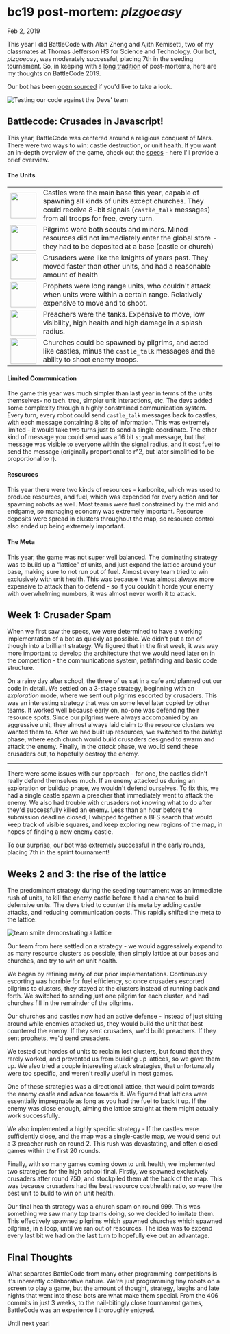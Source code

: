 # bc19 post-mortem: _plzgoeasy_
<time>Feb 2, 2019</time>

This year I did BattleCode with Alan Zheng and Ajith Kemisetti, two of my classmates at Thomas Jefferson HS for Science and Technology. Our bot, _plzgoeasy_, was moderately successful, placing 7th in the seeding tournament. So, in keeping with a [long tradition](http://www.anatid.net/2014/12/battlecode-links.html) of post-mortems, here are my thoughts on BattleCode 2019.

Our bot has been [open sourced](https://github.com/arya-k/bc19) if you'd like to take a look.

![Testing our code against the Devs' team](https://i.imgur.com/fqdGG0r.png)

## Battlecode: Crusades in Javascript!

This year, BattleCode was centered around a religious conquest of Mars. There were two ways to win: castle destruction, or unit health. If you want an in-depth overview of the game, check out the [specs](https://battlecode.org/dash/docs) - here I'll provide a brief overview.

#### The Units
<table>
  <tr>
    <td width="10%" align="center"><img src="https://i.imgur.com/inmT3Lc.png" width="60px"/></td>
    <td>Castles were the main base this year, capable of spawning all kinds of units except churches. They could receive 8-bit signals (<code>castle_talk</code> messages) from all troops for free, every turn.</td>
  </tr>
  <tr>
    <td align="center"><img src="https://i.imgur.com/AkKJ2jX.png" width="60px"/></td>
    <td>Pilgrims were both scouts and miners. Mined resources did not immediately enter the global store - they had to be deposited at a base (castle or church)</td>
  </tr>
  <tr>
    <td align="center"><img src="https://i.imgur.com/0JIExIO.png" width="60px"/></td>
    <td>Crusaders were like the knights of years past. They moved faster than other units, and had a reasonable amount of health</td>
  </tr>
  <tr>
    <td align="center"><img src="https://i.imgur.com/CwTf5V1.png" width="60px"/></td>
    <td>Prophets were long range units, who couldn&#39;t attack when units were within a certain range. Relatively expensive to move and to shoot.</td>
  </tr>
  <tr>
    <td align="center"><img src="https://i.imgur.com/lt1Q3uQ.png" width="60px"/></td>
    <td>Preachers were the tanks. Expensive to move, low visibility, high health and high damage in a splash radius.</td>
  </tr>
  <tr>
    <td align="center"><img src="https://i.imgur.com/ZdVtLAq.png" width="60px"/></td>
    <td>Churches could be spawned by pilgrims, and acted like castles, minus the <code>castle_talk</code> messages and the ability to shoot enemy troops.</td>
  </tr>
</table>

#### Limited Communication

The game this year was much simpler than last year in terms of the units themselves- no tech. tree, simpler unit interactions, etc. The devs added some complexity through a highly constrained communication system. Every turn, every robot could send `castle_talk` messages back to castles, with each message containing 8 bits of information. This was extremely limited - it would take two turns just to send a single coordinate. The other kind of message you could send was a 16 bit `signal` message, but that message was visible to everyone within the signal radius, and it cost fuel to send the message (originally proportional to r^2, but later simplified to be proportional to r).

#### Resources

This year there were two kinds of resources - karbonite, which was used to produce resources, and fuel, which was expended for every action and for spawning robots as well. Most teams were fuel constrained by the mid and endgame, so managing economy was extremely important. Resource deposits were spread in clusters throughout the map, so resource control also ended up being extremely important.

#### The Meta

This year, the game was not super well balanced. The dominating strategy was to build up a “lattice” of units, and just expand the lattice around your base, making sure to not run out of fuel. Almost every team tried to win exclusively with unit health. This was because it was almost always more expensive to attack than to defend - so if you couldn't horde your enemy with overwhelming numbers, it was almost never worth it to attack.

## Week 1: Crusader Spam

When we first saw the specs, we were determined to have a working implementation of a bot as quickly as possible. We didn't put a ton of though into a brilliant strategy. We figured that in the first week, it was way more important to develop the architecture that we would need later on in the competition - the communications system, pathfinding and basic code structure.

On a rainy day after school, the three of us sat in a cafe and planned out our code in detail. We settled on a 3-stage strategy, beginning with an _exploration_ mode, where we sent out pilgrims escorted by crusaders. This was an interesting strategy that was on some level later copied by other teams. It worked well because early on, no-one was defending their resource spots. Since our pilgrims were always accompanied by an aggressive unit, they almost always laid claim to the resource clusters we wanted them to. After we had built up resources, we switched to the _buildup_ phase, where each church would build crusaders designed to swarm and attack the enemy. Finally, in the _attack_ phase, we would send these crusaders out, to hopefully destroy the enemy.

* * *

There were some issues with our approach - for one, the castles didn't really defend themselves much. If an enemy attacked us during an exploration or buildup phase, we wouldn't defend ourselves. To fix this, we had a single castle spawn a preacher that immediately went to attack the enemy. We also had trouble with crusaders not knowing what to do after they'd successfully killed an enemy. Less than an hour before the submission deadline closed, I whipped together a BFS search that would keep track of visible squares, and keep exploring new regions of the map, in hopes of finding a new enemy castle.

To our surprise, our bot was extremely successful in the early rounds, placing 7th in the sprint tournament!

## Weeks 2 and 3: the rise of the lattice

The predominant strategy during the seeding tournament was an immediate rush of units, to kill the enemy castle before it had a chance to build defensive units. The devs tried to counter this meta by adding castle attacks, and reducing communication costs. This rapidly shifted the meta to the lattice:

![team smite demonstrating a lattice](https://i.imgur.com/zE9ZCkc.png)

Our team from here settled on a strategy - we would aggressively expand to as many resource clusters as possible, then simply lattice at our bases and churches, and try to win on unit health.

We began by refining many of our prior implementations. Continuously escorting was horrible for fuel efficiency, so once crusaders escorted pilgrims to clusters, they stayed at the clusters instead of running back and forth. We switched to sending just one pilgrim for each cluster, and had churches fill in the remainder of the pilgrims.

Our churches and castles now had an active defense - instead of just sitting around while enemies attacked us, they would build the unit that best countered the enemy. If they sent crusaders, we'd build preachers. If they sent prophets, we'd send crusaders.

We tested out hordes of units to reclaim lost clusters, but found that they rarely worked, and prevented us from building up lattices, so we gave them up. We also tried a couple interesting attack strategies, that unfortunately were too specific, and weren't really useful in most games.

One of these strategies was a directional lattice, that would point towards the enemy castle and advance towards it. We figured that lattices were essentially impregnable as long as you had the fuel to back it up. If the enemy was close enough, aiming the lattice straight at them might actually work successfully.

We also implemented a highly specific strategy - If the castles were sufficiently close, and the map was a single-castle map, we would send out a 3 preacher rush on round 2. This rush was devastating, and often closed games within the first 20 rounds.

Finally, with so many games coming down to unit health, we implemented two strategies for the high school final. Firstly, we spawned exclusively crusaders after round 750, and stockpiled them at the back of the map. This was because crusaders had the best resource cost:health ratio, so were the best unit to build to win on unit health.

Our final health strategy was a church spam on round 999. This was something we saw many top teams doing, so we decided to imitate them. This effectively spawned pilgrims which spawned churches which spawned pilgrims, in a loop, until we ran out of resources. The idea was to expend every last bit we had on the last turn to hopefully eke out an advantage.

## Final Thoughts

What separates BattleCode from many other programming competitions is it's inherently collaborative nature. We're just programming tiny robots on a screen to play a game, but the amount of thought, strategy, laughs and late nights that went into these bots are what make them special. From the 406 commits in just 3 weeks, to the nail-bitingly close tournament games, BattleCode was an experience I thoroughly enjoyed.

Until next year!